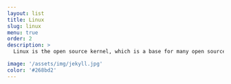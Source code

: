 ```yaml
---
layout: list
title: Linux
slug: linux
menu: true
order: 2
description: >
  Linux is the open source kernel, which is a base for many open source operating systems, like Fedora and Debian.

image: '/assets/img/jekyll.jpg'
color: '#268bd2'
---
```

